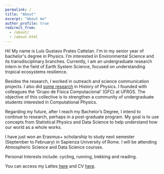 ```yaml
---
permalink: /
title: "About"
excerpt: "About me"
author_profile: true
redirect_from: 
  - /about/
  - /about.html
---
```

Hi! My name is Luís Gustavo Prates Cattelan. I'm in my senior year of bachelor's degree in Physics. I’m interested in Environmental Science and its transdisciplinary branches. Currently, I am an undergraduate research intern in the field of Earth System Science, focused on understanding tropical ecosystems resilience.

Besides the research, I worked in outreach and science communication projects. I also did [some research](https://luisgcattelan.github.io/talks/2019-09-09-talk-1.md) in History of Physics.  I founded with colleagues the ‘Grupo de Física Computacional’ (GFC) at UFRGS. The objective of this collective is to strengthen a community of undergraduate students interested in Computational Physics.

 Regarding my future, after I reach my Bachelor’s Degree, I intend to continue to research, perhaps in a post-graduate program. My goal is to use concepts from Statistical Physics and Data Science to help understand how our world as a whole works. 

I have just won an Erasmus+ scholarship to study next semester (September to February) in Sapienza University of Rome. I will be attending Atmospheric Science and Data Science courses. 

Personal Interests include: cycling, running, trekking and reading.

You can access my Lattes [here](http://lattes.cnpq.br/9866656158650294) and CV [here](https://luisgcattelan.github.io/files/CV.pdf). 
